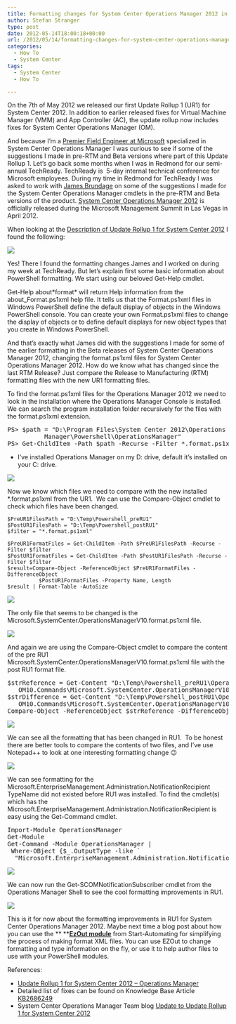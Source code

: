 ```yaml
---
title: Formatting changes for System Center Operations Manager 2012 in Update Rollup 1
author: Stefan Stranger
type: post
date: 2012-05-14T18:00:18+00:00
url: /2012/05/14/formatting-changes-for-system-center-operations-manager-2012-in-update-rollup-1/
categories:
  - How To
  - System Center
tags:
  - System Center
  - How To

---
```

On the 7th of May 2012 we released our first Update Rollup 1 (UR1) for System Center 2012. In addition to earlier released fixes for Virtual Machine Manager (VMM) and App Controller (AC), the update rollup now includes fixes for System Center Operations Manager (OM).

And because I&#8217;m a [Premier Field Engineer at Microsoft][1] specialized in System Center Operations Manager I was curious to see if some of the suggestions I made in pre-RTM and Beta versions where part of this Update Rollup 1. Let&#8217;s go back some months when I was in Redmond for our semi-annual TechReady. TechReady is  5-day internal technical conference for Microsoft employees. During my time in Redmond for TechReady I was asked to work with [James Brundage][2] on some of the suggestions I made for the System Center Operations Manager cmdlets in the pre-RTM and Beta versions of the product. [System Center Operations Manager 2012][3] is officially released during the Microsoft Management Summit in Las Vegas in April 2012.

When looking at the [Description of Update Rollup 1 for System Center 2012][4] I found the following:

![](/images/scom2012_01.png)

Yes! There I found the formatting changes James and I worked on during my week at TechReady. But let&#8217;s explain first some basic information about PowerShell formatting. We start using our beloved Get-Help cmdlet.

Get-Help about\*format\* will return Help information from the about_Format.ps1xml help file. It tells us that the Format.ps1xml files in Windows PowerShell define the default display of objects in the Windows PowerShell console. You can create your own Format.ps1xml files to change the display of objects or to define default displays for new object types that you create in Windows PowerShell.

And that&#8217;s exactly what James did with the suggestions I made for some of the earlier formatting in the Beta releases of System Center Operations Manager 2012, changing the format.ps1xml files for System Center Operations Manager 2012. How do we know what has changed since the last RTM Release? Just compare the Release to Manufacturing (RTM) formatting files with the new UR1 formatting files.

To find the format.ps1xml files for the Operations Manager 2012 we need to look in the installation where the Operations Manager Console is installed. We can search the program installation folder recursively for the files with the format.ps1xml extension.

<pre>PS&gt; $path = "D:\Program Files\System Center 2012\Operations `
          Manager\Powershell\OperationsManager"
PS&gt; Get-ChildItem -Path $path -Recurse -Filter *.format.ps1xml</pre>

* I&#8217;ve installed Operations Manager on my D: drive, default it&#8217;s installed on your C: drive.

![](/images/scom2012_02.png)

Now we know which files we need to compare with the new installed *.format.ps1xml from the UR1.  We can use the Compare-Object cmdlet to check which files have been changed.

```
$PreUR1FilesPath = "D:\Temp\Powershell_preRU1"
$PostUR1FilesPath = "D:\Temp\Powershell_postRU1"
$filter = "*.format.ps1xml"

$PreUR1FormatFiles = Get-ChildItem -Path $PreUR1FilesPath -Recurse -Filter $filter
$PostUR1FormatFiles = Get-ChildItem -Path $PostUR1FilesPath -Recurse -Filter $filter
$result=Compare-Object -ReferenceObject $PreUR1FormatFiles -DifferenceObject `
          $PostUR1FormatFiles -Property Name, Length
$result | Format-Table -AutoSize
```

![](/images/scom2012_03.png)

The only file that seems to be changed is the Microsoft.SystemCenter.OperationsManagerV10.format.ps1xml file.

![](/images/scom2012_04.png)

And again we are using the Compare-Object cmdlet to compare the content of the pre RU1 Microsoft.SystemCenter.OperationsManagerV10.format.ps1xml file with the post RU1 format file.

<pre>$strReference = Get-Content "D:\Temp\Powershell_preRU1\OperationsManager\ `
   OM10.Commands\Microsoft.SystemCenter.OperationsManagerV10.format.ps1xml"
$strDifference = Get-Content "D:\Temp\Powershell_postRU1\OperationsManager\ `
   OM10.Commands\Microsoft.SystemCenter.OperationsManagerV10.format.ps1xml"
Compare-Object -ReferenceObject $strReference -DifferenceObject $strDifference</pre>

![](/images/scom2012_05.png)

We can see all the formatting that has been changed in RU1.  To be honest there are better tools to compare the contents of two files, and I&#8217;ve use Notepad++ to look at one interesting formatting change 😉

![](/images/scom2012_06.png)

We can see formatting for the Microsoft.EnterpriseManagement.Administration.NotificationRecipient TypeName did not existed before RU1 was installed. To find the cmdlet(s) which has the Microsoft.EnterpriseManagement.Administration.NotificationRecipient is easy using the Get-Command cmdlet.

<pre>Import-Module OperationsManager
Get-Module
Get-Command -Module OperationsManager |
 Where-OBject {$_.OutputType -like `
  "Microsoft.EnterpriseManagement.Administration.NotificationRecipient"}</pre>

![](/images/scom2012_07.png)

We can now run the Get-SCOMNotificationSubscriber cmdlet from the Operations Manager Shell to see the cool formatting improvements in RU1.

![](/images/scom2012_08.png)

This is it for now about the formatting improvements in RU1 for System Center Operations Manager 2012. Maybe next time a blog post about how you can use the ** **[**EzOut module**][5] from Start-Automating for simplifying the process of making format XML files. You can use EZOut to change formatting and type information on the fly, or use it to help author files to use with your PowerShell modules.

References:

  * [Update Rollup 1 for System Center 2012 &#8211; Operations Manager][6]
  * Detailed list of fixes can be found on Knowledge Base Article [KB2686249][4]
  * System Center Operations Manager Team blog [Update to Update Rollup 1 for System Center 2012][7]

[1]: http://blogs.technet.com/b/stefan_stranger/
[2]: http://twitter.com/jamesbru
[3]: http://www.microsoft.com/en-us/server-cloud/system-center/default.aspx
[4]: http://support.microsoft.com/kb/2686249
[5]: http://ezout.start-automating.com/
[6]: http://www.microsoft.com/en-us/download/details.aspx?id=29697
[7]: http://blogs.technet.com/b/momteam/archive/2012/05/09/update-to-update-rollup-1-for-system-center-2012.aspx